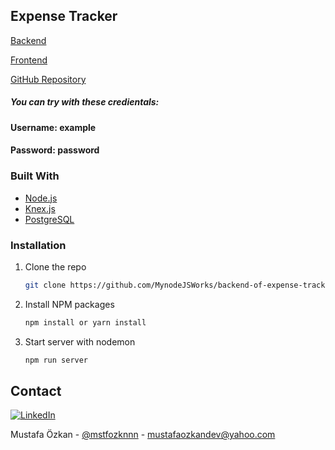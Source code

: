 <h2>Expense Tracker</h2>
  <p>
    <a href="https://backend-of-expense-tracker.herokuapp.com/">Backend</a>
  </p>
  <p>
    <a href="https://expense-tracker-eight-self.vercel.app/">Frontend</a>
  </p>
  <p>
    <a href="https://github.com/mustafaoezkan/expense-tracker">GitHub Repository</a>
  </p>
  <h5>
    You can try with these credientals:
  </h5>
  <h4>
    Username: example
  </h4>
  <h4>
    Password: password
  </h4>


### Built With

* [Node.js](https://nodejs.org/en/)
* [Knex.js](http://knexjs.org/)
* [PostgreSQL](https://www.postgresql.org/)


### Installation

1. Clone the repo
   ```sh
   git clone https://github.com/MynodeJSWorks/backend-of-expense-tracker.git
   ```
2. Install NPM packages
   ```sh
   npm install or yarn install
   ```
3. Start server with nodemon
   ```sh
   npm run server
   ```

## Contact

[![LinkedIn][linkedin-shield]][linkedin-url]

Mustafa Özkan - [@mstfozknnn](https://twitter.com/mstfozknnn) - mustafaozkandev@yahoo.com

<!-- https://www.markdownguide.org/basic-syntax/#reference-style-links -->
[linkedin-shield]: https://img.shields.io/badge/-LinkedIn-black.svg?style=for-the-badge&logo=linkedin&colorB=555
[linkedin-url]: https://www.linkedin.com/in/ozkan-mustafa/
